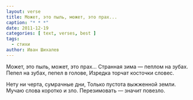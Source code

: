 ```yaml
---
layout: verse
title: Может, это пыль, может, это прах...
caption: "* * *"
date: 2011-12-19
categories: [ text, verses, best ]
tags:
  - стихи
author: Иван Шихалев
---
```

Может, это пыль, может, это прах...
Странная зима — пеплом на зубах.
Пепел на зубах, пепел в голове,
Изредка торчат косточки словес.

Нету ни черта, сумрачные дни,
Только пустота выжженной земли.
Мучаю слова коротко и зло.
Перезимовать — значит повезло.
